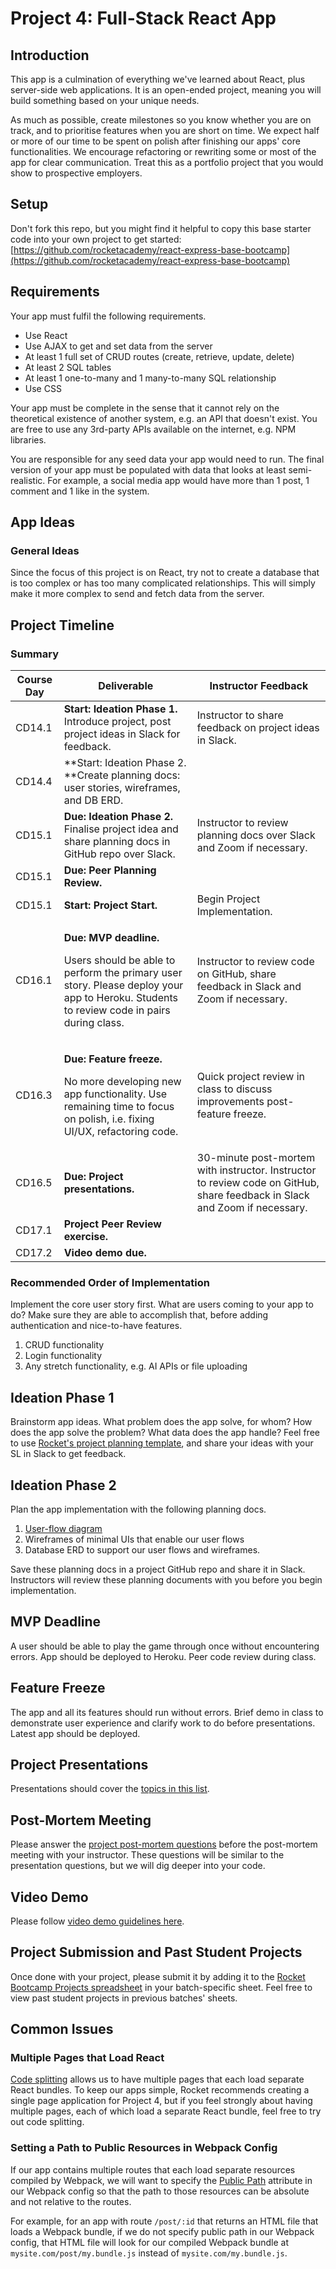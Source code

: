 # Project 4: Full-Stack React App

## Introduction

This app is a culmination of everything we've learned about React, plus server-side web applications. It is an open-ended project, meaning you will build something based on your unique needs.

As much as possible, create milestones so you know whether you are on track, and to prioritise features when you are short on time. We expect half or more of our time to be spent on polish after finishing our apps' core functionalities. We encourage refactoring or rewriting some or most of the app for clear communication. Treat this as a portfolio project that you would show to prospective employers.

## Setup

Don't fork this repo, but you might find it helpful to copy this base starter code into your own project to get started: [https://github.com/rocketacademy/react-express-base-bootcamp](https://github.com/rocketacademy/react-express-base-bootcamp)

## Requirements

Your app must fulfil the following requirements.

* Use React
* Use AJAX to get and set data from the server
* At least 1 full set of CRUD routes (create, retrieve, update, delete)
* At least 2 SQL tables
* At least 1 one-to-many and 1 many-to-many SQL relationship
* Use CSS

Your app must be complete in the sense that it cannot rely on the theoretical existence of another system, e.g. an API that doesn't exist. You are free to use any 3rd-party APIs available on the internet, e.g. NPM libraries.

You are responsible for any seed data your app would need to run. The final version of your app must be populated with data that looks at least semi-realistic. For example, a social media app would have more than 1 post, 1 comment and 1 like in the system.

## App Ideas

### General Ideas

Since the focus of this project is on React, try not to create a database that is too complex or has too many complicated relationships. This will simply make it more complex to send and fetch data from the server.

## Project Timeline

### Summary

| Course Day | Deliverable                                                                                                                                                                               | Instructor Feedback                                                                                                        |
| ---------- | ----------------------------------------------------------------------------------------------------------------------------------------------------------------------------------------- | -------------------------------------------------------------------------------------------------------------------------- |
| CD14.1     | **Start: Ideation Phase 1.** Introduce project, post project ideas in Slack for feedback.                                                                                                 | Instructor to share feedback on project ideas in Slack.                                                                    |
| CD14.4     | \*\*Start: Ideation Phase 2. \*\*Create planning docs: user stories, wireframes, and DB ERD.                                                                                              |                                                                                                                            |
| CD15.1     | **Due: Ideation Phase 2.** Finalise project idea and share planning docs in GitHub repo over Slack.                                                                                       | Instructor to review planning docs over Slack and Zoom if necessary.                                                       |
| CD15.1     | **Due: Peer Planning Review.**                                                                                                                                                            |                                                                                                                            |
| CD15.1     | **Start: Project Start.**                                                                                                                                                                 | Begin Project Implementation.                                                                                              |
| CD16.1     | <p><strong>Due: MVP deadline.</strong></p><p>Users should be able to perform the primary user story. Please deploy your app to Heroku. Students to review code in pairs during class.</p> | Instructor to review code on GitHub, share feedback in Slack and Zoom if necessary.                                        |
| CD16.3     | <p><strong>Due: Feature freeze.</strong></p><p>No more developing new app functionality. Use remaining time to focus on polish, i.e. fixing UI/UX, refactoring code.</p>                  | Quick project review in class to discuss improvements post-feature freeze.                                                 |
| CD16.5     | **Due: Project presentations.**                                                                                                                                                           | 30-minute post-mortem with instructor. Instructor to review code on GitHub, share feedback in Slack and Zoom if necessary. |
| CD17.1     | **Project Peer Review exercise.**                                                                                                                                                         |                                                                                                                            |
| CD17.2     | **Video demo due.**                                                                                                                                                                       |                                                                                                                            |

###

### Recommended Order of Implementation

Implement the core user story first. What are users coming to your app to do? Make sure they are able to accomplish that, before adding authentication and nice-to-have features.

1. CRUD functionality
2. Login functionality
3. Any stretch functionality, e.g. AI APIs or file uploading

## Ideation Phase 1

Brainstorm app ideas. What problem does the app solve, for whom? How does the app solve the problem? What data does the app handle? Feel free to use [Rocket's project planning template](https://docs.google.com/document/d/1klyi92bVHUKjxgD\_Saou\_u6yoEZFbzkvbttj2izh8xg/edit?usp=sharing), and share your ideas with your SL in Slack to get feedback.

## Ideation Phase 2

Plan the app implementation with the following planning docs.

1. [User-flow diagram](https://careerfoundry.com/en/blog/ux-design/what-are-user-flows/)
2. Wireframes of minimal UIs that enable our user flows
3. Database ERD to support our user flows and wireframes.

Save these planning docs in a project GitHub repo and share it in Slack. Instructors will review these planning documents with you before you begin implementation.

## MVP Deadline

A user should be able to play the game through once without encountering errors. App should be deployed to Heroku. Peer code review during class.

## Feature Freeze

The app and all its features should run without errors. Brief demo in class to demonstrate user experience and clarify work to do before presentations. Latest app should be deployed.

## Project Presentations

Presentations should cover the [topics in this list](../logistics/course-methodology.md#project-presentations).

## Post-Mortem Meeting

Please answer the [project post-mortem questions](../logistics/course-methodology.md#project-post-mortem-meeting) before the post-mortem meeting with your instructor. These questions will be similar to the presentation questions, but we will dig deeper into your code.

## Video Demo

Please follow [video demo guidelines here](../logistics/course-methodology.md#project-videos).

## Project Submission and Past Student Projects

Once done with your project, please submit it by adding it to the [Rocket Bootcamp Projects spreadsheet](https://docs.google.com/spreadsheets/d/1YZ39naj5E6mNNkQ1akR\_FgeFO\_kM6aWCAr8zqrFOkt4/edit?usp=sharing) in your batch-specific sheet. Feel free to view past student projects in previous batches' sheets.

## Common Issues

### Multiple Pages that Load React

[Code splitting](https://webpack.js.org/guides/code-splitting/) allows us to have multiple pages that each load separate React bundles. To keep our apps simple, Rocket recommends creating a single page application for Project 4, but if you feel strongly about having multiple pages, each of which load a separate React bundle, feel free to try out code splitting.

### Setting a Path to Public Resources in Webpack Config

If our app contains multiple routes that each load separate resources compiled by Webpack, we will want to specify the [Public Path](https://webpack.js.org/guides/public-path/) attribute in our Webpack config so that the path to those resources can be absolute and not relative to the routes.

For example, for an app with route `/post/:id` that returns an HTML file that loads a Webpack bundle, if we do not specify public path in our Webpack config, that HTML file will look for our compiled Webpack bundle at `mysite.com/post/my.bundle.js` instead of `mysite.com/my.bundle.js`.
